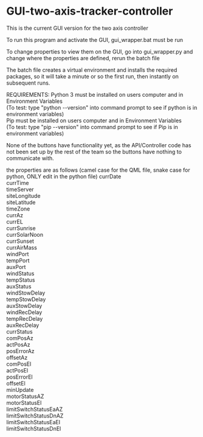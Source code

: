 # GUI-two-axis-tracker-controller

This is the current GUI version for the two axis controller

To run this program and activate the GUI, gui_wrapper.bat must be run

To change properties to view them on the GUI, go into gui_wrapper.py and change where the properties are defined, rerun the batch file

The batch file creates a virtual environment and installs the required packages, so it will take a minute or so the first run, then instantly on subsequent runs.

REQUIREMENTS:
Python 3 must be installed on users computer and in Environment Variables  
  (To test: type "python --version" into command prompt to see if python is in environment variables)  
Pip must be installed on users computer and in Environment Variables  
  (To test: type "pip --version" into command prompt to see if Pip is in environment variables)  


None of the buttons have functionality yet, as the API/Controller code has not been set up by the rest of the team so the buttons have nothing to communicate with.

the properties are as follows (camel case for the QML file, snake case for python, ONLY edit in the python file)
currDate  
currTime  
timeServer  
siteLongitude  
siteLatitude  
timeZone  
currAz  
currEL  
currSunrise  
currSolarNoon  
currSunset  
currAirMass  
windPort  
tempPort  
auxPort  
windStatus  
tempStatus  
auxStatus  
windStowDelay  
tempStowDelay  
auxStowDelay  
windRecDelay  
tempRecDelay  
auxRecDelay  
currStatus  
comPosAz  
actPosAz  
posErrorAz  
offsetAz  
comPosEl  
actPosEl  
posErrorEl  
offsetEl  
minUpdate  
motorStatusAZ  
motorStatusEl  
limitSwitchStatusEaAZ  
limitSwitchStatusDnAZ  
limitSwitchStatusEaEl  
limitSwitchStatusDnEl  
